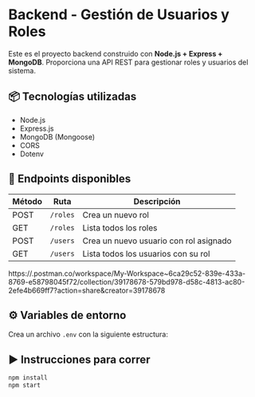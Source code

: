 # Backend - Gestión de Usuarios y Roles

Este es el proyecto backend construido con **Node.js + Express + MongoDB**. Proporciona una API REST para gestionar roles y usuarios del sistema.

## 📦 Tecnologías utilizadas

- Node.js
- Express.js
- MongoDB (Mongoose)
- CORS
- Dotenv

## 🔗 Endpoints disponibles

| Método | Ruta         | Descripción                              |
|--------|--------------|------------------------------------------|
| POST   | `/roles`     | Crea un nuevo rol                        |
| GET    | `/roles`     | Lista todos los roles                    |
| POST   | `/users`     | Crea un nuevo usuario con rol asignado   |
| GET    | `/users`     | Lista todos los usuarios con su rol      |
https://.postman.co/workspace/My-Workspace~6ca29c52-839e-433a-8769-e58798045f72/collection/39178678-579bd978-d58c-4813-ac80-2efe4b669ff7?action=share&creator=39178678

## ⚙️ Variables de entorno

Crea un archivo `.env` con la siguiente estructura:


## ▶️ Instrucciones para correr

```bash
npm install
npm start



